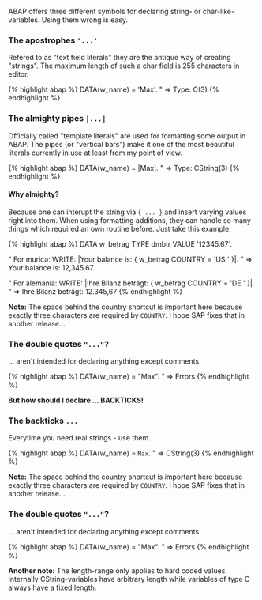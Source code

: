 ﻿---
layout: post
---

ABAP offers three different symbols for declaring string- or char-like-variables. Using them wrong is easy.

### The apostrophes `'...'`

Refered to as "text field literals" they are the antique way of creating "strings". The maximum length of such a char field is 255 characters in editor.

{% highlight abap %}
DATA(w_name) = 'Max'.
" => Type: C(3)
{% endhighlight %}

### The almighty pipes `|...|`

Officially called "template literals" are used for formatting some output in ABAP. The pipes (or "vertical bars") make it one of the most beautiful literals currently in use at least from my point of view.

{% highlight abap %}
DATA(w_name) = |Max|.
" => Type: CString(3)
{% endhighlight %}

#### Why almighty?

Because one can interupt the string via `{ ... }` and insert varying values right into them. When using formatting additions, they can handle so many things which required an own routine before. Just take this example:

{% highlight abap %}
DATA w_betrag TYPE dmbtr VALUE '12345.67'.

" For murica:
WRITE: |Your balance is: { w_betrag COUNTRY = 'US ' }|.
" => Your balance is: 12,345.67

" For alemania:
WRITE: |Ihre Bilanz beträgt: { w_betrag COUNTRY = 'DE ' }|.
" => Ihre Bilanz beträgt: 12.345,67
{% endhighlight %}

**Note:** The space behind the country shortcut is important here because exactly three characters are required by `COUNTRY`. I hope SAP fixes that in another release...

### The double quotes `"..."`?

... aren't intended for declaring anything except comments

{% highlight abap %}
DATA(w_name) = "Max".
" => Errors
{% endhighlight %}

**But how should I declare ... BACKTICKS!**

### The backticks ``...``

Everytime you need real strings - use them.

{% highlight abap %}
DATA(w_name) = `Max`.
" => CString(3)
{% endhighlight %}

**Note:** The space behind the country shortcut is important here because exactly three characters are required by `COUNTRY`. I hope SAP fixes that in another release...

### The double quotes `"..."`?

... aren't intended for declaring anything except comments

{% highlight abap %}
DATA(w_name) = "Max".
" => Errors
{% endhighlight %}

**Another note:** The length-range only applies to hard coded values. Internally CString-variables have arbitrary length while variables of type C always have a fixed length.
